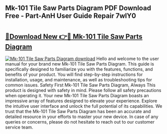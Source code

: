 ## Mk-101 Tile Saw Parts Diagram PDF Download Free - Part-AnH User Guide Repair 7wlY0

# <h2><a href="http://dfkajk.blite.top/?on=Mk-101+Tile+Saw+Parts+Diagram">🔗Download New 👉🔴 Mk-101 Tile Saw Parts Diagram</a></h2>

[![Mk-101 Tile Saw Parts Diagram download](https://i.imgur.com/lujVjoI.png)](http://dfkajk.blite.top/?on=Mk-101+Tile+Saw+Parts+Diagram)
Hello and welcome to the user manual for your brand new Mk-101 Tile Saw Parts Diagram. This guide is specifically designed to familiarize you with the features, functions, and benefits of your product. You will find step-by-step instructions for installation, usage, and maintenance, as well as troubleshooting tips for common issues. Safety First Mk-101 Tile Saw Parts Diagram, Always This product is designed with safety in mind. Please follow all safety precautions when operating it. Your new Mk-101 Tile Saw Parts Diagram boasts an impressive array of features designed to elevate your experience. Explore the intuitive user interface and unlock the full potential of its capabilities. We trust that the Mk-101 Tile Saw Parts Diagram has been an accurate and detailed resource in your efforts to master your new device. In case of any queries or concerns, please do not hesitate to reach out to our customer service team.
